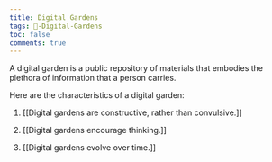 ```yaml
---
title: Digital Gardens
tags: 🌱-Digital-Gardens
toc: false
comments: true
---
```



A digital garden is a public repository of materials that embodies the plethora of information that a person carries.

Here are the characteristics of a digital garden:

1. [[Digital gardens are constructive, rather than convulsive.]]

2. [[Digital gardens encourage thinking.]]

3. [[Digital gardens evolve over time.]]
